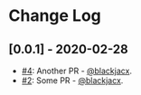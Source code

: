# Change Log

## [0.0.1] - 2020-02-28
* [#4](https://github.com/Blackjacx/ghtest/pull/4): Another PR - [@blackjacx](https://github.com/blackjacx).
* [#2](https://github.com/Blackjacx/ghtest/pull/2): Some PR - [@blackjacx](https://github.com/blackjacx).

